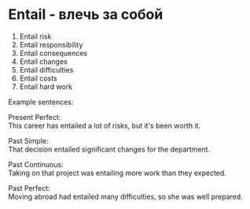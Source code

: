 # Entail - влечь за собой

1. Entail risk
2. Entail responsibility 
3. Entail consequences
4. Entail changes
5. Entail difficulties
6. Entail costs
7. Entail hard work

Example sentences:

Present Perfect:  
This career has entailed a lot of risks, but it's been worth it.

Past Simple:   
That decision entailed significant changes for the department.

Past Continuous:  
Taking on that project was entailing more work than they expected.  

Past Perfect:   
Moving abroad had entailed many difficulties, so she was well prepared.

